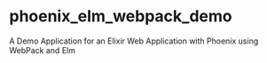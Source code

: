 # phoenix_elm_webpack_demo
A Demo Application for an Elixir Web Application with Phoenix using WebPack and Elm
